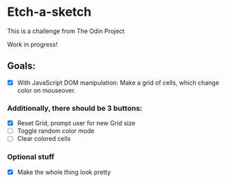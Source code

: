 # Etch-a-sketch
This is a challenge from The Odin Project

Work in progress!

## Goals:

- [x] With JavaScript DOM manipulation: Make a grid of cells, which change color on mouseover.

### Additionally, there should be 3 buttons:

- [x] Reset Grid, prompt user for new Grid size
- [ ] Toggle random color mode
- [ ] Clear colored cells

### Optional stuff

- [x] Make the whole thing look pretty
